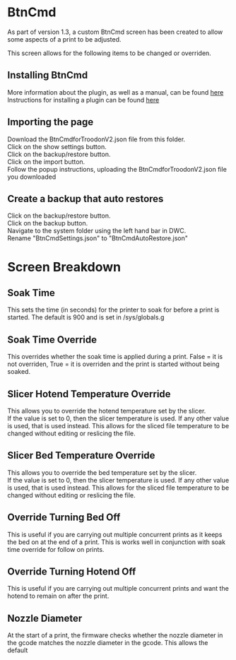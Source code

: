 # BtnCmd

As part of version 1.3, a custom BtnCmd screen has been created to allow some aspects of a print to be adjusted.

This screen allows for the following items to be changed or overriden.

## Installing BtnCmd

More information about the plugin, as well as a manual, can be found [here](https://github.com/MintyTrebor/BtnCmd)  
Instructions for installing a plugin can be found [here](https://github.com/MintyTrebor/BtnCmd/wiki/Installation)

## Importing the page

Download the BtnCmdforTroodonV2.json file from this folder.  
Click on the show settings button.  
Click on the backup/restore button.  
Click on the import button.  
Follow the popup instructions, uploading the BtnCmdforTroodonV2.json file you downloaded

## Create a backup that auto restores

Click on the backup/restore button.  
Click on the backup button.  
Navigate to the system folder using the left hand bar in DWC.  
Rename "BtnCmdSettings.json" to "BtnCmdAutoRestore.json"  

# Screen Breakdown

## Soak Time

This sets the time (in seconds) for the printer to soak for before a print is started. The default is 900 and is set in /sys/globals.g

## Soak Time Override

This overrides whether the soak time is applied during a print. False = it is not overriden, True = it is overriden and the print is started without being soaked.

## Slicer Hotend Temperature Override

This allows you to override the hotend temperature set by the slicer.  
If the value is set to 0, then the slicer temperature is used. If any other value is used, that is used instead. This allows for the sliced file temperature to be changed without editing or reslicing the file.  

## Slicer Bed Temperature Override

This allows you to override the bed temperature set by the slicer.  
If the value is set to 0, then the slicer temperature is used. If any other value is used, that is used instead. This allows for the sliced file temperature to be changed without editing or reslicing the file. 

## Override Turning Bed Off

This is useful if you are carrying out multiple concurrent prints as it keeps the bed on at the end of a print. This is works well in conjunction with soak time override for follow on prints.

## Override Turning Hotend Off

This is useful if you are carrying out multiple concurrent prints and want the hotend to remain on after the print.  

## Nozzle Diameter

At the start of a print, the firmware checks whether the nozzle diameter in the gcode matches the nozzle diameter in the gcode. This allows the default 